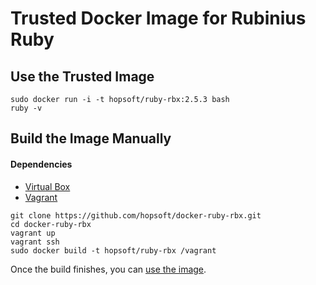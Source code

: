# Trusted Docker Image for Rubinius Ruby

## Use the Trusted Image

```
sudo docker run -i -t hopsoft/ruby-rbx:2.5.3 bash
ruby -v
```

## Build the Image Manually

#### Dependencies

* [Virtual Box](https://www.virtualbox.org/)
* [Vagrant](http://www.vagrantup.com/)

```
git clone https://github.com/hopsoft/docker-ruby-rbx.git
cd docker-ruby-rbx
vagrant up
vagrant ssh
sudo docker build -t hopsoft/ruby-rbx /vagrant
```

Once the build finishes, you can [use the image](#use-the-trusted-image).
